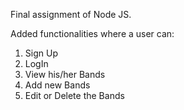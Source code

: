 Final assignment of Node JS.

Added functionalities where a user can:
1) Sign Up
2) LogIn
3) View his/her Bands
4) Add new Bands
5) Edit or Delete the Bands

